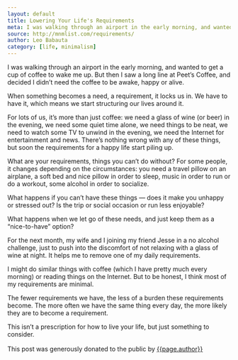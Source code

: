 ```yaml
---
layout: default
title: Lowering Your Life's Requirements
meta: I was walking through an airport in the early morning, and wanted to get a cup of coffee to wake me up. But then I saw a long line at Peet’s Coffee, and decided I didn’t need the coffee to be awake, happy or alive.
source: http://mnmlist.com/requirements/
author: Leo Babauta
category: [life, minimalism]
---
```



<p class="intro">I was walking through an airport in the early morning, and wanted to get a cup of coffee to wake me up. But then I saw a long line at Peet’s Coffee, and decided I didn’t need the coffee to be awake, happy or alive.</p>

When something becomes a need, a requirement, it locks us in. We have to have it, which means we start structuring our lives around it.

For lots of us, it’s more than just coffee: we need a glass of wine (or beer) in the evening, we need some quiet time alone, we need things to be neat, we need to watch some TV to unwind in the evening, we need the Internet for entertainment and news. There’s nothing wrong with any of these things, but soon the requirements for a happy life start piling up.

What are your requirements, things you can’t do without? For some people, it changes depending on the circumstances: you need a travel pillow on an airplane, a soft bed and nice pillow in order to sleep, music in order to run or do a workout, some alcohol in order to socialize.

What happens if you can’t have these things — does it make you unhappy or stressed out? Is the trip or social occasion or run less enjoyable?

What happens when <span class="bolder">we let go of these needs</span>, and just keep them as a “nice-to-have” option?

For the next month, my wife and I joining my friend Jesse in a no alcohol challenge, just to push into the discomfort of not relaxing with a glass of wine at night. It helps me to remove one of my daily requirements.

I might do similar things with coffee (which I have pretty much every morning) or reading things on the Internet. But to be honest, I think most of my requirements are minimal.

The fewer requirements we have, the less of a burden these requirements become. The more often we have the same thing every day, the more likely they are to become a requirement.

This isn’t a prescription for how to live your life, but just something to consider.

<div class="attribution">
  <p>This post was generously donated to the public by <a href="{{page.source}}" target="_blank">{{page.author}}</a><img src="{{site.baseurl}}/assets/img/external-icon.png" width="16px"/></p>
</div> <!-- .attribution -->